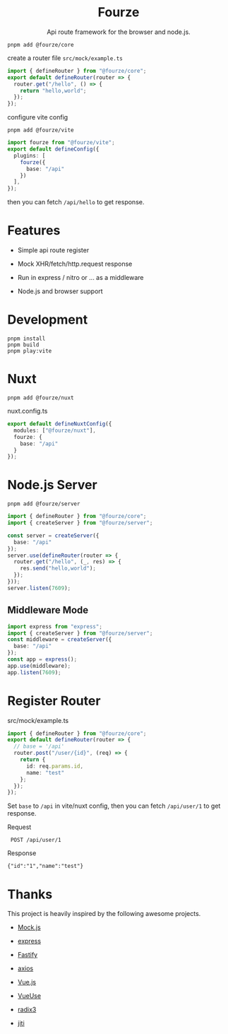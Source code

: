 <h1 align="center">Fourze</h1>
<p align="center"> Api route framework for the browser and node.js.</p>


`pnpm add @fourze/core`

create a router file `src/mock/example.ts`

```ts
import { defineRouter } from "@fourze/core";
export default defineRouter(router => {
  router.get("/hello", () => {
    return "hello,world";
  });
});

```

configure vite config

`pnpm add @fourze/vite`

```ts
import fourze from "@fourze/vite";
export default defineConfig({
  plugins: [
    fourze({
      base: "/api"
    })
  ],
});

```

then you can fetch `/api/hello` to get response.

# Features

-   Simple api route register

-   Mock XHR/fetch/http.request response

-   Run in express / nitro or ... as a middleware

-   Node.js and browser support


# Development
```shell
pnpm install
pnpm build
pnpm play:vite
```

# Nuxt

`pnpm add @fourze/nuxt`

nuxt.config.ts

```ts
export default defineNuxtConfig({
  modules: ["@fourze/nuxt"],
  fourze: {
    base: "/api"
  }
});

```

# Node.js Server

`pnpm add @fourze/server`

```ts
import { defineRouter } from "@fourze/core";
import { createServer } from "@fourze/server";

const server = createServer({
  base: "/api"
});
server.use(defineRouter(router => {
  router.get("/hello", (_, res) => {
    res.send("hello,world");
  });
}));
server.listen(7609);
```

## Middleware Mode

```ts
import express from "express";
import { createServer } from "@fourze/server";
const middleware = createServer({
  base: "/api"
});
const app = express();
app.use(middleware);
app.listen(7609);

```

# Register Router

src/mock/example.ts

```ts
import { defineRouter } from "@fourze/core";
export default defineRouter(router => {
  // base = '/api'
  router.post("/user/{id}", (req) => {
    return {
      id: req.params.id,
      name: "test"
    };
  });
});

```

Set `base` to `/api` in vite/nuxt config, then you can fetch `/api/user/1` to get response.

Request

` POST /api/user/1`

Response

`{"id":"1","name":"test"}`


# Thanks
This project is heavily inspired by the following awesome projects.

- [Mock.js](https://github.com/nuysoft/Mock.git)

- [express](https://github.com/expressjs/express.git)

- [Fastify](https://github.com/fastify/fastify.git)

- [axios](https://github.com/axios/axios.git)

- [Vue.js](https://github.com/vuejs/vue.git)

- [VueUse](https://github.com/vueuse/vueuse.git)

- [radix3](https://github.com/unjs/radix3.git)

- [jiti](https://github.com/unjs/jiti.git)



